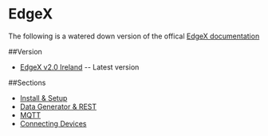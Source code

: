 # EdgeX 

The following is a watered down version of the offical [EdgeX documentation](https://docs.edgexfoundry.org/1.2/getting-started/quick-start/)

##Version
* [EdgeX v2.0 Ireland](https://docs.edgexfoundry.org/2.0/getting-started/quick-start/) -- Latest version

##Sections 
* [Install & Setup](Setup.md)
* [Data Generator & REST](Data_Generator_REST.md)  
* [MQTT](MQTT.md) 
* [Connecting Devices]() 


